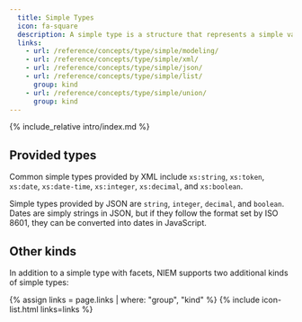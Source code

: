 ```yaml
---
  title: Simple Types
  icon: fa-square
  description: A simple type is a structure that represents a simple value only.
  links:
    - url: /reference/concepts/type/simple/modeling/
    - url: /reference/concepts/type/simple/xml/
    - url: /reference/concepts/type/simple/json/
    - url: /reference/concepts/type/simple/list/
      group: kind
    - url: /reference/concepts/type/simple/union/
      group: kind
---
```


{% include_relative intro/index.md %}

## Provided types

Common simple types provided by XML include `xs:string`, `xs:token`, `xs:date`, `xs:date-time`, `xs:integer`, `xs:decimal`, and `xs:boolean`.

Simple types provided by JSON are `string`, `integer`, `decimal`, and `boolean`.  Dates are simply strings in JSON, but if they follow the format set by ISO 8601, they can be converted into dates in JavaScript.

## Other kinds

In addition to a simple type with facets, NIEM supports two additional kinds of simple types:

{% assign links = page.links | where: "group", "kind" %}
{% include icon-list.html links=links %}
